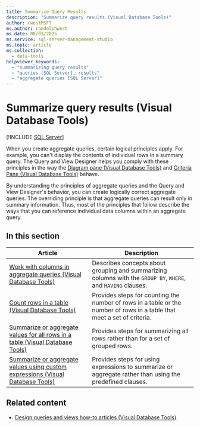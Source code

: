 ```yaml
---
title: Summarize Query Results
description: "Summarize query results (Visual Database Tools)"
author: rwestMSFT
ms.author: randolphwest
ms.date: 08/03/2025
ms.service: sql-server-management-studio
ms.topic: article
ms.collection:
  - data-tools
helpviewer_keywords:
  - "summarizing query results"
  - "queries [SQL Server], results"
  - "aggregate queries [SQL Server]"
---
```

# Summarize query results (Visual Database Tools)

[!INCLUDE [SQL Server](../includes/applies-to-version/sqlserver.md)]

When you create aggregate queries, certain logical principles apply. For example, you can't display the contents of individual rows in a summary query. The Query and View Designer helps you comply with these principles in the way the [Diagram pane (Visual Database Tools)](diagram-pane-visual-database-tools.md) and [Criteria Pane (Visual Database Tools)](criteria-pane-visual-database-tools.md) behave.

By understanding the principles of aggregate queries and the Query and View Designer's behavior, you can create logically correct aggregate queries. The overriding principle is that aggregate queries can result only in summary information. Thus, most of the principles that follow describe the ways that you can reference individual data columns within an aggregate query.

## In this section

| Article | Description |
| --- | --- |
| [Work with columns in aggregate queries (Visual Database Tools)](work-with-columns-in-aggregate-queries-visual-database-tools.md) | Describes concepts about grouping and summarizing columns with the `GROUP BY`, `WHERE`, and `HAVING` clauses. |
| [Count rows in a table (Visual Database Tools)](count-rows-in-a-table-visual-database-tools.md) | Provides steps for counting the number of rows in a table or the number of rows in a table that meet a set of criteria. |
| [Summarize or aggregate values for all rows in a table (Visual Database Tools)](summarize-or-aggregate-values-for-all-rows-in-a-table-visual-database-tools.md) | Provides steps for summarizing all rows rather than for a set of grouped rows. |
| [Summarize or aggregate values using custom expressions (Visual Database Tools)](summarize-or-aggregate-values-using-custom-expressions-visual-database-tools.md) | Provides steps for using expressions to summarize or aggregate rather than using the predefined clauses. |

## Related content

- [Design queries and views how-to articles (Visual Database Tools)](design-queries-and-views-how-to-topics-visual-database-tools.md)
